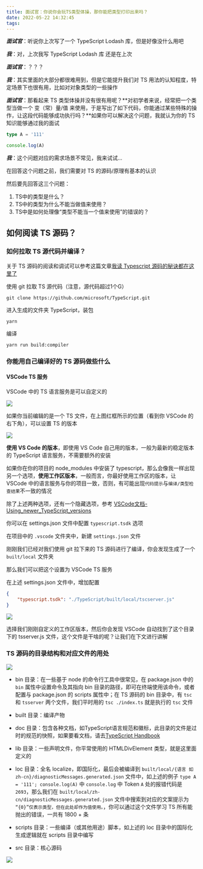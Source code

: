 ```yaml
---
title: 面试官：你说你会玩TS类型体操，那你能把类型打印出来吗？
date: 2022-05-22 14:32:45
tags:
---
```


***面试官***：听说你上次写了一个 TypeScript Lodash 库，但是好像没什么用吧

***我***：对，上次我写 TypeScript Lodash 库 还是在上次

***面试官***：？？？

***我***：其实里面的大部分都很难用到，但是它能提升我们对 TS 用法的认知程度，特定场景下也很有用，比如对对象类型的一些操作

***面试官***：那看起来 TS 类型体操并没有很有用呢？**对初学者来说，经常把一个类型当做一个 变（常）量/值 来使用，于是写出了如下代码，你能通过某些特殊的操作，让这段代码能够成功执行吗？**如果你可以解决这个问题，我就认为你的 TS 知识能够通过我的面试

<!-- more -->

```ts
type A = '111'

console.log(A)
```

***我***：这个问题对应的需求场景不常见，我来试试...

在回答这个问题之前，我们需要对 TS 的源码/原理有基本的认识

然后要先回答这三个问题：
1. TS中的类型是什么？
2. TS中的类型为什么不能当做值来使用？
3. TS中是如何处理像“类型不能当一个值来使用”的错误的？

## 如何阅读 TS 源码？

### 如何拉取 TS 源代码并编译？

关于 TS 源码的阅读和调试可以参考这篇文章[我读 Typescript 源码的秘诀都在这里了](https://juejin.cn/post/7015567717876908063)

使用 git 拉取 TS 源代码（注意，源代码超过1个G）

```shell
git clone https://github.com/microsoft/TypeScript.git
```

进入生成的文件夹 TypeScript，装包

```shell
yarn
```

编译

```shell
yarn run build:compiler
```

### 你能用自己编译好的 TS 源码做些什么

#### VSCode TS 服务

VSCode 中的 TS 语言服务是可以自定义的

![](vscode-typescript-version.jpg)

如果你当前编辑的是一个 TS 文件，在上图红框所示的位置（看到你 VSCode 的右下角），可以设置 TS 的版本

![](typescript-version-dialog.jpg)

**使用 VS Code 的版本**，即使用 VS Code 自己用的版本，一般为最新的稳定版本的 TypeScript 语言服务，不需要额外的安装

如果你在你的项目的 node_modules 中安装了 typescript，那么会像我一样出现另一个选项，**使用工作区版本**，一般而言，你最好使用工作区的版本，让 VSCode 中的语言服务与你的项目一致，否则，有可能出现`代码提示`与`编译/类型检查结果`不一致的情况

除了上述两种选项，还有一个隐藏选项，参考 [VSCode文档-Using_newer_TypeScript_versions](https://code.visualstudio.com/docs/typescript/typescript-compiling#_using-newer-typescript-versions)

你可以在 settings.json 文件中配置 `typescript.tsdk` 选项

在项目中的 `.vscode` 文件夹中，新建 `settings.json` 文件

刚刚我们已经对我们使用 git 拉下来的 TS 源码进行了编译，你会发现生成了一个 `built/local` 文件夹

那么我们可以把这个设置为 VSCode TS 服务

在上述 settings.json 文件中，增加配置

```json
{
    "typescript.tsdk": "./TypeScript/built/local/tscserver.js"
}
```

![](version-type-custom.jpg)

选择我们刚刚自定义的工作区版本，然后你会发现 VSCode 自动找到了这个目录下的 tsserver.js 文件，这个文件是干啥的呢？让我们在下文进行讲解

### TS 源码的目录结构和对应文件的用处

![](ts-source-code-dirs.jpg)

+ bin 目录：在一些基于 node 的命令行工具中很常见，在 package.json 中的 `bin` 属性中设置命令及其指向 bin 目录的路径，即可在终端使用该命令，或者配置与 package.json 的 scripts 属性中；在 TS 源码的 bin 目录中，有 `tsc` 和 `tsserver` 两个文件，我们平时用的 `tsc ./index.ts` 就是执行的 `tsc` 文件

+ built 目录：编译产物

+ doc 目录：包含各种文档，如TypeScript语言规范和徽标，此目录的文件是过时的规范的快照，如果要看文档，请去[TypeScript Handbook](https://github.com/Microsoft/TypeScript-Handbook)

+ lib 目录：一些声明文件，你平常使用的 HTMLDivElement 类型，就是这里面定义的

+ loc 目录：全名 localize，即国际化，最后会被编译到 `built/local/{语言 如zh-cn}/diagnosticMessages.generated.json` 文件中，如上述的例子 `type A = '111'; console.log(A)` 中 `console.log` 中 Token `A` 处的报错代码是 `2693`，那么我们在 `built/local/zh-cn/diagnosticMessages.generated.json` 文件中搜索到对应的文案提示为 `“{0}”仅表示类型，但在此处却作为值使用。`，你可以通过这个文件学习 TS 所有能抛出的错误，一共有 1800 + 条

+ scripts 目录：一些编译（或其他用途）脚本，如上述的 loc 目录中的国际化生成逻辑就在 scripts 目录中编写

+ src 目录：核心源码

![](ts-source-code-src-dirs.jpg)

